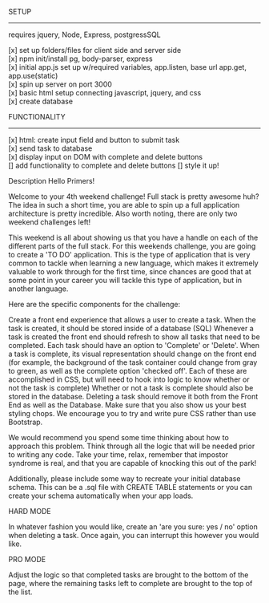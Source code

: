SETUP
__________________________  
requires jquery, Node, Express, postgressSQL   

[x] set up folders/files for client side and server side   
[x] npm init/install pg, body-parser, express   
[x] initial app.js set up w/required variables, app.listen, base url app.get, app.use(static)    
[x] spin up server on port 3000   
[x] basic html setup connecting javascript, jquery, and css   
[x] create database


FUNCTIONALITY
___________________________  

[x] html: create input field and button to submit task    
[x] send task to database      
[x] display input on DOM with complete and delete buttons   
[] add functionality to complete and delete buttons
[] style it up!  













Description
Hello Primers!

Welcome to your 4th weekend challenge! Full stack is pretty awesome huh? The idea in such a short time, you are able to spin up a full application architecture is pretty incredible. Also worth noting, there are only two weekend challenges left!

This weekend is all about showing us that you have a handle on each of the different parts of the full stack. For this weekends challenge, you are going to create a 'TO DO' application. This is the type of application that is very common to tackle when learning a new language, which makes it extremely valuable to work through for the first time, since chances are good that at some point in your career you will tackle this type of application, but in another language.

Here are the specific components for the challenge:

Create a front end experience that allows a user to create a task.
When the task is created, it should be stored inside of a database (SQL)
Whenever a task is created the front end should refresh to show all tasks that need to be completed.
Each task should have an option to 'Complete' or 'Delete'.
When a task is complete, its visual representation should change on the front end (for example, the background of the task container could change from gray to green, as well as the complete option 'checked off'. Each of these are accomplished in CSS, but will need to hook into logic to know whether or not the task is complete)
Whether or not a task is complete should also be stored in the database.
Deleting a task should remove it both from the Front End as well as the Database.
Make sure that you also show us your best styling chops. We encourage you to try and write pure CSS rather than use Bootstrap.

We would recommend you spend some time thinking about how to approach this problem. Think through all the logic that will be needed prior to writing any code. Take your time, relax, remember that impostor syndrome is real, and that you are capable of knocking this out of the park!

Additionally, please include some way to recreate your initial database schema. This can be a .sql file with CREATE TABLE statements or you can create your schema automatically when your app loads.

HARD MODE

In whatever fashion you would like, create an 'are you sure: yes / no' option when deleting a task. Once again, you can interrupt this however you would like.

PRO MODE

Adjust the logic so that completed tasks are brought to the bottom of the page, where the remaining tasks left to complete are brought to the top of the list.
